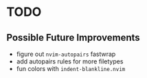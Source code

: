 # TODO

## Possible Future Improvements

- figure out `nvim-autopairs` fastwrap
- add autopairs rules for more filetypes
- fun colors with `indent-blankline.nvim`
